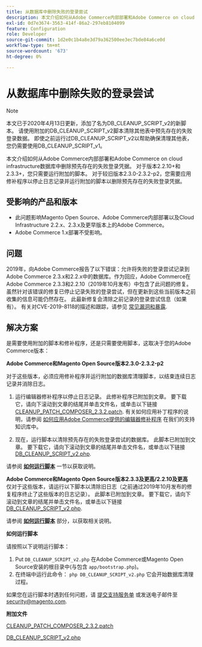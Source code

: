 ```yaml
---
title: 从数据库中删除失败的登录尝试
description: 本文介绍如何从Adobe Commerce内部部署和Adobe Commerce on cloud infrastructure数据库中删除预先存在的失败登录凭据。 对于版本2.2.10+和2.3.3+，您只需要运行附加的脚本。 对于较旧版本2.3.0-2.3.2-p2，您需要应用修补程序以停止日志记录并运行附加的脚本以删除预先存在的失败登录凭据。
exl-id: 0d7e3674-3563-414f-86a2-297eb8104099
feature: Configuration
role: Developer
source-git-commit: 1d2e0c1b4a8e3d79a362500ee3ec7bde84a6ce0d
workflow-type: tm+mt
source-wordcount: '673'
ht-degree: 0%

---
```


# 从数据库中删除失败的登录尝试

>[!NOTE]
>
>本文已于2020年4月13日更新，添加了名为DB\_CLEANUP\_SCRIPT\_v2的新脚本。 请使用附加的DB\_CLEANUP\_SCRIPT\_v2脚本清除其他表中预先存在的失败登录数据。 即使之前运行过DB\_CLEANUP\_SCRIPT\_v2以帮助确保清理其他表，您仍需要使用DB\_CLEANUP\_SCRIPT\_v1。

本文介绍如何从Adobe Commerce内部部署和Adobe Commerce on cloud infrastructure数据库中删除预先存在的失败登录凭据。 对于版本2.2.10+和2.3.3+，您只需要运行附加的脚本。 对于较旧版本2.3.0-2.3.2-p2，您需要应用修补程序以停止日志记录并运行附加的脚本以删除预先存在的失败登录凭据。

## **受影响的产品和版本**

* 此问题影响Magento Open Source、Adobe Commerce内部部署以及Cloud Infrastructure 2.2.x、2.3.x及更早版本上的Adobe Commerce。
* Adobe Commerce 1.x部署不受影响。

## 问题

2019年，向Adobe Commerce报告了以下错误：允许将失败的登录尝试记录到Adobe Commerce 2.3.x和2.2.x中的数据库。作为回应，Adobe Commerce在Adobe Commerce 2.3.3和2.2.10（2019年10月发布）中包含了此问题的修复。 虽然针对该错误的修复已停止记录失败的登录尝试，但在更新到这些当前版本之前收集的信息可能仍然存在。 此最新修复会清除之前记录的登录尝试信息（如果有）。   有关对CVE-2019-8118的描述和跟踪，请参见 [常见漏洞和暴露](https://cve.mitre.org/cgi-bin/cvename.cgi?name=CVE-2019-8118).

## 解决方案

是需要使用附加的脚本和修补程序，还是只需要使用脚本，这取决于您的Adobe Commerce版本：

**Adobe Commerce和Magento Open Source版本2.3.0-2.3.2-p2**

对于这些版本，必须应用修补程序并运行附加的数据库清理脚本，以结束连续日志记录并消除日志。

1. 运行编辑器修补程序以停止日志记录。 此修补程序已附加到文章。 要下载它，请向下滚动到文章的结尾并单击文件名，或单击以下链接 [CLEANUP\_PATCH\_COMPOSER\_2.3.2.patch](assets/CLEANUP_PATCH_COMPOSER_2.3.2.patch.zip). 有关如何应用补丁程序的说明，请参阅 [如何应用Adobe Commerce提供的编辑器修补程序](/help/how-to/general/how-to-apply-a-composer-patch-provided-by-magento.md) 在我们的支持知识库中。

1. 现在，运行脚本以清除预先存在的失败登录尝试的数据库。 此脚本已附加到文章。 要下载它，请向下滚动到文章的结尾并单击文件名，或单击以下链接 [DB\_CLEANUP\_SCRIPT\_v2.php](assets/DB_CLEANUP_SCRIPT_v2.php.zip).

请参阅 [**如何运行脚本**](/help/troubleshooting/known-issues-patches-attached/remove-failed-login-attempts-from-the-database.md#run_script) 一节以获取说明。

**Adobe Commerce和Magento Open Source版本2.3.3及更高/2.2.10及更高**<br>
仅对于这些版本，请运行以下脚本以清除旧日志（之前通过2019年10月发布的修复程序终止了这些版本的日志记录）。 此脚本已附加到文章。 要下载它，请向下滚动到文章的结尾并单击文件名，或单击以下链接 [DB\_CLEANUP\_SCRIPT\_v2.php](assets/DB_CLEANUP_SCRIPT_v2.php.zip).

请参阅 [**如何运行脚本**](/help/troubleshooting/known-issues-patches-attached/remove-failed-login-attempts-from-the-database.md#run_script) 部分，以获取相关说明。

**如何运行脚本**

请按照以下说明运行脚本：

1. Put `DB_CLEANUP_SCRIPT_v2.php` 在Adobe Commerce或Magento Open Source安装的根目录中(与包含 `app/bootstrap.php`)。
1. 在终端中运行此命令： `php DB_CLEANUP_SCRIPT_v2.php` 它会开始数据库清理过程。

如果您在运行脚本时遇到任何问题，请 [提交支持服务单](/help/help-center-guide/help-center/magento-help-center-user-guide.md#submit-ticket) 或发送电子邮件至 [security@magento.com](mailto:security@magento.com).

**附加文件**

[CLEANUP\_PATCH\_COMPOSER\_2.3.2.patch](assets/CLEANUP_PATCH_COMPOSER_2.3.2.patch.zip)

[DB\_CLEANUP\_SCRIPT\_v2.php](assets/DB_CLEANUP_SCRIPT_v2.php.zip)
